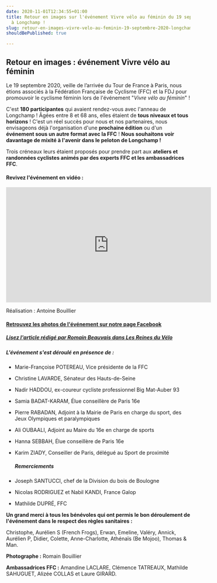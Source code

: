 ```yaml
---
date: 2020-11-01T12:34:55+01:00
title: Retour en images sur l'événement Vivre vélo au féminin du 19 septembre 2020
  à Longchamp !
slug: retour-en-images-vivre-velo-au-feminin-19-septembre-2020-longchamp
shouldBePublished: true

---
```

## Retour en images : événement Vivre vélo au féminin

Le 19 septembre 2020, veille de l’arrivée du Tour de France à Paris, nous étions associés à la Fédération Française de Cyclisme (FFC) et la FDJ pour promouvoir le cyclisme féminin lors de l'événement "_Vivre vélo au féminin_" !

C'est **180 participantes** qui avaient rendez-vous avec l'anneau de Longchamp ! Âgées entre 8 et 68 ans, elles étaient de **tous niveaux et tous horizons** ! C'est un réel succès pour nous et nos partenaires, nous envisageons déjà l'organisation d'une **prochaine édition** ou d'un **événement sous un autre format avec la FFC** ! **Nous souhaitons voir davantage de mixité à l'avenir dans le peloton de Longchamp !**

Trois créneaux leurs étaient proposés pour prendre part aux **ateliers et randonnées cyclistes animés par des experts FFC et les ambassadrices FFC**.

#### Revivez l'événement en vidéo :

<iframe width="560" height="315" src="https://www.youtube.com/embed/F3CCsfdlPLc" frameborder="0" allow="accelerometer; autoplay; clipboard-write; encrypted-media; gyroscope; picture-in-picture" allowfullscreen></iframe>

Réalisation : Antoine Bouillier

#### [Retrouvez les photos de l'événement sur notre page Facebook](https://www.facebook.com/media/set/?set=a.178093863945256&type=3 "Photos de l'événement sur Facebook")

##### [Lisez l'article rédigé par Romain Beauvais dans Les Reines du Vélo](https://lesreinesduvelo.fr/tag/vivre-velo-au-feminin/)

##### **L'événement s'est déroulé en présence de :**

* Marie-Françoise POTEREAU, Vice présidente de la FFC


* Christine LAVARDE, Sénateur des Hauts-de-Seine
* Nadir HADDOU, ex-coureur cycliste professionnel Big Mat-Auber 93
* Samia BADAT-KARAM, Élue conseillère de Paris 16e
* Pierre RABADAN, Adjoint à la Mairie de Paris en charge du sport, des Jeux Olympiques et paralympiques
* Ali OUBAALI, Adjoint au Maire du 16e en charge de sports
* Hanna SEBBAH, Élue conseillère de Paris 16e
* Karim ZIADY, Conseiller de Paris, délégué au Sport de proximité

  ##### **Remerciements**
* Joseph SANTUCCI, chef de la Division du bois de Boulogne
* Nicolas RODRIGUEZ et Nabil KANDI, France Galop
* Mathilde DUPRÉ, FFC

**Un grand merci à tous les bénévoles qui ont permis le bon déroulement de l'événement dans le respect des règles sanitaires :**

Christophe, Aurélien S (French Frogs), Erwan, Emeline, Valéry, Annick, Aurélien P, Didier, Colette, Anne-Charlotte, Athénaïs (Be Mojoo), Thomas & Man.

**Photographe :** Romain Bouillier

**Ambassadrices FFC :** Amandine LACLARE, Clémence TATREAUX, Mathilde SAHUGUET, Alizée COLLAS et Laure GIRARD.